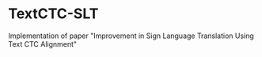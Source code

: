 # TextCTC-SLT
Implementation of paper "Improvement in Sign Language Translation Using Text CTC Alignment"
